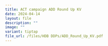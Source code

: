 ```yaml
---
title: ACT campaign ADD Round Up KV
date: 2024-04-14
layout: file
description: ""
image: ""
variant: tiptap
file_url: /files/HDB DDPs/ADD_Round_Up_KV.pdf
---
```


